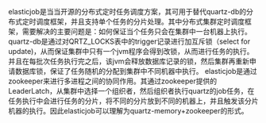 elasticjob是当当开源的分布式定时任务调度方案，其可用于替代quartz-db的分布式定时调度框架，并且支持单个任务的分片处理。其中分布式集群定时调度框架，需要解决的主要问题是：如何保证当个任务只会在集群中一台机器上执行。
quartz-db是通过对QRTZ_LOCKS表中的trigger记录进行加互斥锁（select for update)，从而保证集群中只有一个jvm程序会得到改锁，从而进行任务的执行。并且在每批次任务执行完之后，该jvm会释放数据库记录的锁，然后集群再重新申请数据库锁，保证了任务随机的分配到集群中不同机器中执行。
elasticjob是通过zookeeper来进行多进程之间的协同作用。其通过zookeeper提供的LeaderLatch，从集群中选择一个组织者，然后组织者执行quartz的job任务，在任务执行中会进行任务的分片，将不同的分片放到不同的机器上，并且触发该分片机器的执行。因此elasticjob可以理解为quartz-memory+zookeeper的形式。
